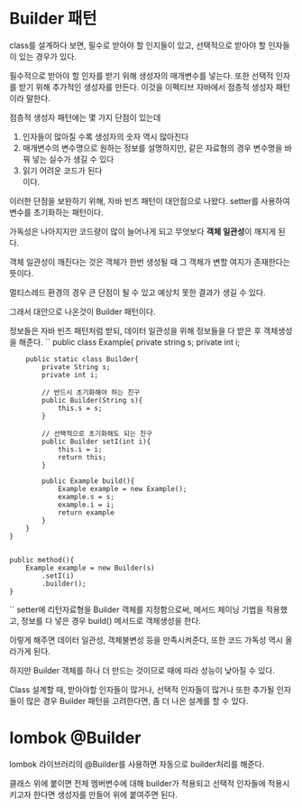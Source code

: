 # Builder 패턴
class를 설계하다 보면, 필수로 받아야 할 인지들이 있고, 선택적으로 받아야 할 인자들이 있는 경우가 있다. 

필수적으로 받아야 할 인자를 받기 위해 생성자의 매개변수를 넣는다. 또한 선택적 인자를 받기 위해 추가적인 생성자를 만든다. 이것을 이펙티브 자바에서 점층적 생성자 패턴이라 말한다.

점층적 생성자 패턴에는 몇 가지 단점이 있는데  
1. 인자들이 많아질 수록 생성자의 숫자 역시 많아진다
2. 매개변수의 변수명으로 원하는 정보를 설명하지만, 같은 자료형의 경우 변수명을 바꿔 넣는 실수가 생길 수 있다
3. 읽기 어려운 코드가 된다  
이다.

이러한 단점을 보완하기 위해, 자바 빈즈 패턴이 대안점으로 나왔다. setter를 사용하여 변수를 초기화하는 패턴이다. 

가독성은 나아지지만 코드량이 많이 늘어나게 되고 무엇보다 **객체 일관성**이 깨지게 된다. 

객체 일관성이 깨진다는 것은 객체가 한번 생성될 때 그 객체가 변할 여지가 존재한다는 뜻이다. 

멀티스레드 환경의 경우 큰 단점이 될 수 있고 예상치 못한 결과가 생길 수 있다.

그래서 대안으로 나온것이 Builder 패턴이다.

정보들은 자바 빈즈 패턴처럼 받되, 데이터 일관성을 위해 정보들을 다 받은 후 객체생성을 해준다.
``
    public class Example{
        private string s;
        private int i;

        public static class Builder{
            private String s;
            private int i;

            // 반드시 초기화해야 하는 친구
            public Builder(String s){
                this.s = s;
            }

            // 선택적으로 초기화해도 되는 친구
            public Builder setI(int i){
                this.i = i;
                return this;
            }

            public Example build(){
                Example example = new Example();
                example.s = s;
                example.i = i;
                return example
            }
        }
    }


    public method(){
        Example example = new Builder(s)
            .setI(i)
            .builder();
    }
``
setter에 리턴자료형을 Builder 객체를 지정함으로써, 메서드 체이닝 기법을 적용했고, 정보를 다 넣은 경우 build() 메서드로 객체생성을 한다.

이렇게 해주면 데이터 일관성, 객체불변성 등을 만족시켜준다, 또한 코드 가독성 역시 올라가게 된다.

하지만 Builder 객체를 하나 더 만드는 것이므로 때에 따라 성능이 낮아질 수 있다.

Class 설계할 때, 받아야할 인자들이 많거나, 선택적 인자들이 많거나 또한 추가될 인자들이 많은 경우 Builder 패턴을 고려한다면, 좀 더 나은 설계를 할 수 있다.

# lombok @Builder
lombok 라이브러리의 @Builder를 사용하면 자동으로 builder처리를 해준다. 

클래스 위에 붙이면 전체 멤버변수에 대해 builder가 적용되고 선택적 인자들에 적용시키고자 한다면 생성자를 만들어 위에 붙여주면 된다.